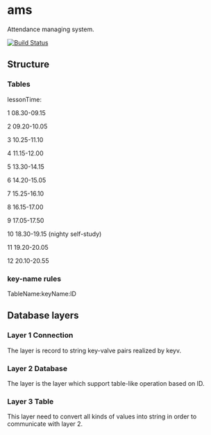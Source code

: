 # ams

Attendance managing system.

[![Build Status](https://travis-ci.org/xiazeyu/ams.svg?branch=master)](https://travis-ci.org/xiazeyu/ams)

## Structure

### Tables

lessonTime:

1  08.30-09.15

2  09.20-10.05

3  10.25-11.10

4  11.15-12.00

5  13.30-14.15

6  14.20-15.05

7  15.25-16.10

8  16.15-17.00

9  17.05-17.50

10 18.30-19.15 (nighty self-study)

11 19.20-20.05

12 20.10-20.55

### key-name rules

TableName:keyName:ID

## Database layers

### Layer 1 Connection

The layer is record to string key-valve pairs realized by keyv.

### Layer 2 Database

The layer is the layer which support table-like operation based on ID.

### Layer 3 Table

This layer need to convert all kinds of values into string in order to communicate with layer 2.
